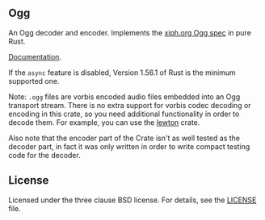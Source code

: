 ## Ogg

An Ogg decoder and encoder. Implements the [xiph.org Ogg spec](https://www.xiph.org/vorbis/doc/framing.html) in pure Rust.

[Documentation](https://docs.rs/ogg/0.8.0).

If the `async` feature is disabled, Version 1.56.1 of Rust is the minimum supported one.

Note: `.ogg` files are vorbis encoded audio files embedded into an Ogg transport stream.
There is no extra support for vorbis codec decoding or encoding in this crate,
so you need additional functionality in order to decode them. For example, you can use the
[lewton](https://github.com/RustAudio/lewton) crate.

Also note that the encoder part of the Crate isn't as well tested as the decoder part,
in fact it was only written in order to write compact testing code for the decoder.

## License

Licensed under the three clause BSD license. For details, see the [LICENSE](LICENSE) file.
